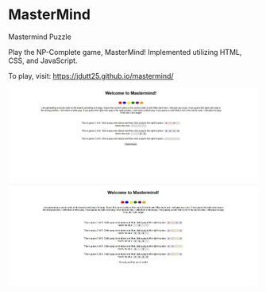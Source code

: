 # MasterMind
Mastermind Puzzle

Play the NP-Complete game, MasterMind! Implemented utilizing HTML, CSS, and JavaScript. 

To play, visit: https://jdutt25.github.io/mastermind/


![mastermind game](https://github.com/jdutt25/mastermind/blob/main/mastermind.JPG "MasterMind")
![mastermind game that has beeen won](https://github.com/jdutt25/mastermind/blob/main/mastermindwon.JPG "MasterMind Won")

